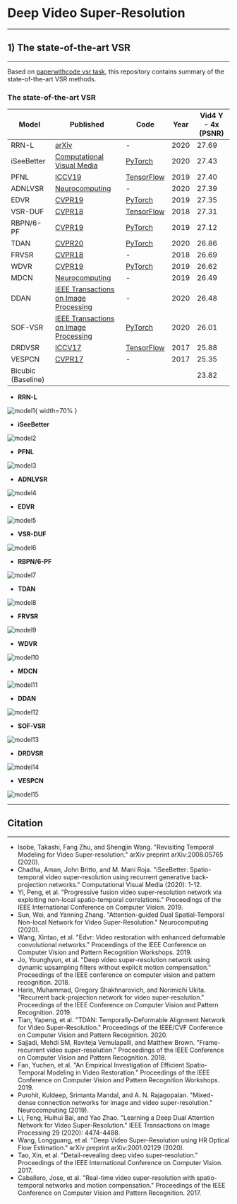 # Deep Video Super-Resolution

---

## 1) The state-of-the-art VSR

---

Based on [paperwithcode vsr task](https://paperswithcode.com/task/video-super-resolution), this repository contains summary of the state-of-the-art VSR methods.

### The state-of-the-art VSR
| Model             | Published                                                                                                                                                                             | Code                                             | Year | Vid4 Y - 4x (PSNR) |
| ------------------ | ------------------------------------------------------------------------------------------------------------------------------------------------------------------------------------- | ------------------------------------------------ | ---- | ------------------ |
| RRN-L              | [arXiv][RRN-Lpaperlink]                                                                                                                                                  | -                                                | 2020 | 27.69              |
| iSeeBetter         | [Computational Visual Media][iSeeBetterpaperlink]                                                                                                                 | [PyTorch][iSeeBettercodelink]         | 2020 | 27.43              |
| PFNL               | [ICCV19][PFNLpaperlink] | [TensorFlow][PFNLcodelink]                | 2019 | 27.40              |
| ADNLVSR            | [Neurocomputing][ADNLVSRpaperlink]          | -                                                | 2020 | 27.39              |
| EDVR               | [CVPR19][EDVRpaperlink]                        | [PyTorch][EDVRcodelink]                  | 2019 | 27.35              |
| VSR-DUF            | [CVPR18][VSR-DUFpaperlink]                                                                             | [TensorFlow][VSR-DUFcodelink]                | 2018 | 27.31              |
| RBPN/6-PF          | [CVPR19][RBPN/6-PFpaperlink]                                         | [PyTorch][RBPN/6-PFcodelink]        | 2019 | 27.12              |
| TDAN               | [CVPR20][TDANpaperlink]                               | [PyTorch][TDANcodelink] | 2020 | 26.86              |
| FRVSR              | [CVPR18][FRVSRpaperlink]                                                             | -                                                | 2018 | 26.69              |
| WDVR               | [CVPR19][WDVRpaperlink]          | [PyTorch][WDVRcodelink]         | 2019 | 26.62              |
| MDCN               | [Neurocomputing][MDCNpaperlink]          | -                                                | 2019 | 26.49              |
| DDAN               | [IEEE Transactions on Image Processing][DDANpaperlink]                                                                                                                          | -                                                | 2020 | 26.48              |
| SOF-VSR            | [IEEE Transactions on Image Processing][SOF-VSRpaperlink]                                                                                                                          | [PyTorch][SOF-VSRcodelink]         | 2020 | 26.01              |
| DRDVSR             | [ICCV17][DRDVSRpaperlink]                                                                            | [TensorFlow][DRDVSRcodelink]        | 2017 | 25.88              |
| VESPCN             | [CVPR17][VESPCNpaperlink]                                                                 | -                                                | 2017 | 25.35              |
| Bicubic (Baseline) |                                                                                                                                                                                       |                                                  |      | 23.82              |

[RRN-Lpaperlink]: https://arxiv.org/pdf/2008.05765.pdf
[iSeeBetterpaperlink]: https://link.springer.com/content/pdf/10.1007/s41095-020-0175-7.pdf
[PFNLpaperlink]: https://openaccess.thecvf.com/content_ICCV_2019/papers/Yi_Progressive_Fusion_Video_Super-Resolution_Network_via_Exploiting_Non-Local_Spatio-Temporal_Correlations_ICCV_2019_paper.pdf
[ADNLVSRpaperlink]: https://www.sciencedirect.com/science/article/pii/S0925231220304550?casa_token=X22LpXpzhPQAAAAA:Zznqj2wrN_7UKydKmmFXYxSCx-K218Xr_9lnUh_yeMLrEexLxoH3B9QSDwSbAXYuwZs_qXpIA1Ym
[EDVRpaperlink]: https://openaccess.thecvf.com/content_CVPRW_2019/papers/NTIRE/Wang_EDVR_Video_Restoration_With_Enhanced_Deformable_Convolutional_Networks_CVPRW_2019_paper.pdf
[VSR-DUFpaperlink]: https://openaccess.thecvf.com/content_cvpr_2018/papers/Jo_Deep_Video_Super-Resolution_CVPR_2018_paper.pdf
[RBPN/6-PFpaperlink]: https://openaccess.thecvf.com/content_CVPR_2019/papers/Haris_Recurrent_Back-Projection_Network_for_Video_Super-Resolution_CVPR_2019_paper.pdf
[TDANpaperlink]: https://openaccess.thecvf.com/content_CVPR_2020/papers/Tian_TDAN_Temporally-Deformable_Alignment_Network_for_Video_Super-Resolution_CVPR_2020_paper.pdf
[FRVSRpaperlink]: https://openaccess.thecvf.com/content_cvpr_2018/papers/Sajjadi_Frame-Recurrent_Video_Super-Resolution_CVPR_2018_paper.pdf
[WDVRpaperlink]: https://openaccess.thecvf.com/content_CVPRW_2019/papers/NTIRE/Fan_An_Empirical_Investigation_of_Efficient_Spatio-Temporal_Modeling_in_Video_Restoration_CVPRW_2019_paper.pdf
[MDCNpaperlink]: https://openaccess.thecvf.com/content_CVPRW_2019/papers/NTIRE/Fan_An_Empirical_Investigation_of_Efficient_Spatio-Temporal_Modeling_in_Video_Restoration_CVPRW_2019_paper.pdf
[DDANpaperlink]: https://ieeexplore.ieee.org/stamp/stamp.jsp?arnumber=8995790
[SOF-VSRpaperlink]: https://ieeexplore.ieee.org/stamp/stamp.jsp?arnumber=8967249
[DRDVSRpaperlink]: https://openaccess.thecvf.com/content_ICCV_2017/papers/Tao_Detail-Revealing_Deep_Video_ICCV_2017_paper.pdf
[VESPCNpaperlink]: https://openaccess.thecvf.com/content_cvpr_2017/papers/Caballero_Real-Time_Video_Super-Resolution_CVPR_2017_paper.pdf

[iSeeBettercodelink]: https://github.com/amanchadha/iSeeBetter
[PFNLcodelink]: https://github.com/psychopa4/PFNL
[EDVRcodelink]: https://github.com/xinntao/EDVR
[VSR-DUFcodelink]: https://github.com/yhjo09/VSR-DUF
[RBPN/6-PFcodelink]: https://github.com/alterzero/RBPN-PyTorch
[TDANcodelink]: https://github.com/YapengTian/TDAN-VSR-CVPR-2020
[WDVRcodelink]: https://github.com/ychfan/wdvr_ntire2019
[SOF-VSRcodelink]: https://github.com/LongguangWang/SOF-VSR
[DRDVSRcodelink]: https://github.com/jiangsutx/SPMC_VideoSR


- **RRN-L**

![model1](./Doc/Image/model1.png){ width=70% }

- **iSeeBetter**

![model2](./Doc/Image/model2.png)

- **PFNL**

![model3](./Doc/Image/model3.png)

- **ADNLVSR**

![model4](./Doc/Image/model4.png)

- **EDVR**

![model5](./Doc/Image/model5.png)

- **VSR-DUF**

![model6](./Doc/Image/model6.png)

- **RBPN/6-PF**

![model7](./Doc/Image/model7.png)

- **TDAN**

![model8](./Doc/Image/model8.png)

- **FRVSR**

![model9](./Doc/Image/model9.png)

- **WDVR**

![model10](./Doc/Image/model10.png)

- **MDCN**

![model11](./Doc/Image/model11.png)

- **DDAN**

![model12](./Doc/Image/model12.png)

- **SOF-VSR**

![model13](./Doc/Image/model13.png)

- **DRDVSR**

![model14](./Doc/Image/model14.png)

- **VESPCN**

![model15](./Doc/Image/model15.png)

---

## Citation

---

- Isobe, Takashi, Fang Zhu, and Shengjin Wang. "Revisiting Temporal Modeling for Video Super-resolution." arXiv preprint arXiv:2008.05765 (2020).
- Chadha, Aman, John Britto, and M. Mani Roja. "iSeeBetter: Spatio-temporal video super-resolution using recurrent generative back-projection networks." Computational Visual Media (2020): 1-12.
- Yi, Peng, et al. "Progressive fusion video super-resolution network via exploiting non-local spatio-temporal correlations." Proceedings of the IEEE International Conference on Computer Vision. 2019.
- Sun, Wei, and Yanning Zhang. "Attention-guided Dual Spatial-Temporal Non-local Network for Video Super-Resolution." Neurocomputing (2020).
- Wang, Xintao, et al. "Edvr: Video restoration with enhanced deformable convolutional networks." Proceedings of the IEEE Conference on Computer Vision and Pattern Recognition Workshops. 2019.
- Jo, Younghyun, et al. "Deep video super-resolution network using dynamic upsampling filters without explicit motion compensation." Proceedings of the IEEE conference on computer vision and pattern recognition. 2018.
- Haris, Muhammad, Gregory Shakhnarovich, and Norimichi Ukita. "Recurrent back-projection network for video super-resolution." Proceedings of the IEEE Conference on Computer Vision and Pattern Recognition. 2019.
- Tian, Yapeng, et al. "TDAN: Temporally-Deformable Alignment Network for Video Super-Resolution." Proceedings of the IEEE/CVF Conference on Computer Vision and Pattern Recognition. 2020.
- Sajjadi, Mehdi SM, Raviteja Vemulapalli, and Matthew Brown. "Frame-recurrent video super-resolution." Proceedings of the IEEE Conference on Computer Vision and Pattern Recognition. 2018.
- Fan, Yuchen, et al. "An Empirical Investigation of Efficient Spatio-Temporal Modeling in Video Restoration." Proceedings of the IEEE Conference on Computer Vision and Pattern Recognition Workshops. 2019.
- Purohit, Kuldeep, Srimanta Mandal, and A. N. Rajagopalan. "Mixed-dense connection networks for image and video super-resolution." Neurocomputing (2019).
- Li, Feng, Huihui Bai, and Yao Zhao. "Learning a Deep Dual Attention Network for Video Super-Resolution." IEEE Transactions on Image Processing 29 (2020): 4474-4488.
- Wang, Longguang, et al. "Deep Video Super-Resolution using HR Optical Flow Estimation." arXiv preprint arXiv:2001.02129 (2020).
- Tao, Xin, et al. "Detail-revealing deep video super-resolution." Proceedings of the IEEE International Conference on Computer Vision. 2017.
- Caballero, Jose, et al. "Real-time video super-resolution with spatio-temporal networks and motion compensation." Proceedings of the IEEE Conference on Computer Vision and Pattern Recognition. 2017.
